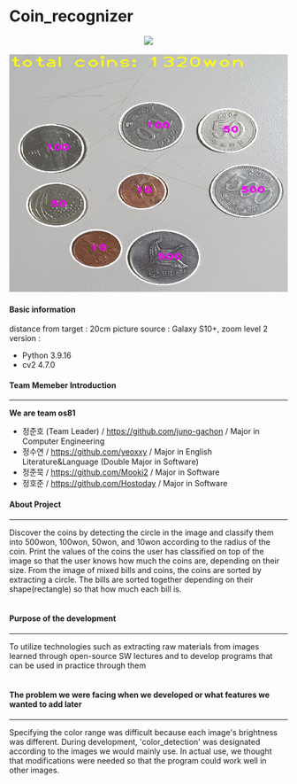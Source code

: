 # Coin_recognizer
<p align="center">
  <img src="C:\Users\User\OneDrive\바탕 화면\공부 자료\대학\2023\2023-2\오픈소스SW\coin_recognizer\image\coin_result.jpg">
</p>

![coin_recogization result](https://github.com/juno-gachon/coin_recognizer/blob/master/image/coin_result.jpg)

#### Basic information
distance from target : 20cm
picture source : Galaxy S10+, zoom level 2  
version :
- Python 3.9.16
- cv2 4.7.0

#### Team Memeber Introduction  
---
__We are team os81__
- 정준호 (Team Leader) / <https://github.com/juno-gachon> / Major in Computer Engineering
- 정수연 / <https://github.com/yeoxxy> / Major in English Literature&Language (Double Major in Software)
- 정준묵 / <https://github.com/Mooki2> / Major in Software
- 정호준 / <https://github.com/Hostoday> / Major in Software  


#### About Project
---
Discover the coins by detecting the circle in the image and classify them into 500won, 100won, 50won, and 10won according to the radius of the coin. Print the values of the coins the user has classified on top of the image so that the user knows how much the coins are, depending on their size. From the image of mixed bills and coins, the coins are sorted by extracting a circle. The bills are sorted together depending on their shape(rectangle) so that how much each bill is. <br></br>

#### Purpose of the development
---
To utilize technologies such as extracting raw materials from images learned through open-source SW lectures and to develop programs that can be used in practice through them <br></br>

#### The problem we were facing when we developed or what features we wanted to add later
---
Specifying the color range was difficult because each image's brightness was different. During development, 'color_detection' was designated according to the images we would mainly use. In actual use, we thought that modifications were needed so that the program could work well in other images. <br></br>
